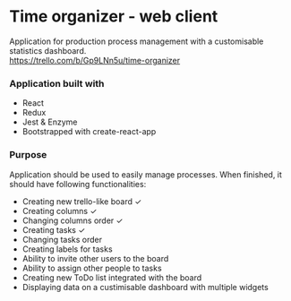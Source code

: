 # Time organizer - web client
Application for production process management with a customisable statistics dashboard.<br/>
https://trello.com/b/Gp9LNn5u/time-organizer
 
### Application built with
- React
- Redux
- Jest & Enzyme
- Bootstrapped with create-react-app

### Purpose
Application should be used to easily manage processes. When finished, it should have following functionalities:
- Creating new trello-like board ✓
- Creating columns ✓
- Changing columns order ✓
- Creating tasks ✓ 
- Changing tasks order 
- Creating labels for tasks
- Ability to invite other users to the board
- Ability to assign other people to tasks
- Creating new ToDo list integrated with the board
- Displaying data on a custimisable dashboard with multiple widgets

